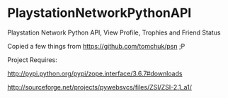 PlaystationNetworkPythonAPI
===========================

Playstation Network Python API, View Profile, Trophies and Friend Status

Copied a few things from https://github.com/tomchuk/psn ;P

Project Requires:

http://pypi.python.org/pypi/zope.interface/3.6.7#downloads

http://sourceforge.net/projects/pywebsvcs/files/ZSI/ZSI-2.1_a1/